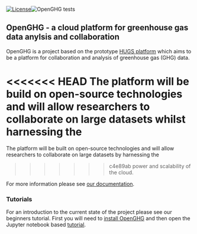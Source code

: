 [![License](https://img.shields.io/badge/License-Apache%202.0-blue.svg)](https://opensource.org/licenses/Apache-2.0)![OpenGHG tests](https://github.com/openghg/openghg/workflows/OpenGHG%20tests/badge.svg?branch=master)

## OpenGHG - a cloud platform for greenhouse gas data anylsis and collaboration

OpenGHG is a project based on the prototype [HUGS platform](https://www.hugs-cloud.com) which aims to be a platform for collaboration and analysis
of greenhouse gas (GHG) data.

<<<<<<< HEAD
The platform will be build on open-source technologies and will allow researchers to collaborate on large datasets whilst harnessing the
=======
The platform will be built on open-source technologies and will allow researchers to collaborate on large datasets by harnessing the
>>>>>>> c4e89ab
power and scalability of the cloud.

For more information please see [our documentation](https://docs.openghg.org/).

### Tutorials

For an introduction to the current state of the project please see our beginners tutorial. First you will need to [install OpenGHG](https://docs.openghg.org/install.html) and then open the Jupyter notebook based [tutorial](https://docs.openghg.org/tutorials/beginner_workflow/workflow.html).

